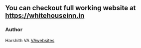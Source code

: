 ## You can checkout full working website at https://whitehouseinn.in

### Author

Harshith VA
[VAwebsites](http://www.vawebsites.in)
